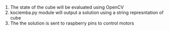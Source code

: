1) The state of the cube will be evaluated using OpenCV 
2) kociemba.py module will output a solution using a string represntation of cube 
3) The the solution is sent to raspberry pins to control motors
